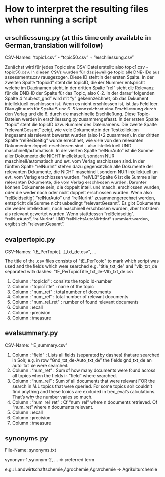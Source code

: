 # How to interpret the resulting files when running a script
## erschliessung.py (at this time only available in German, translation will follow)
CSV-Names: “topic1.csv” - “topic50.csv” + “erschliessung.csv”

Zunächst wird für jedes Topic eine CSV-Datei erstellt: also topic1.csv - topic50.csv.
In diesen CSVs wurden für das jeweilige topic alle DNB-IDs aus assessments.csv rausgezogen. Diese ID steht in der ersten Spalte. 
In der zweiten Spalte “topicid” steht die topicID, die der Nummer entspricht welche im Dateinamen steht. 
In der dritten Spalte “rel” steht die Relevanz für die DNB-ID der Spalte für das Topic, also 0-2. 
In der darauf folgenden Spalte 4 “subject_gnd” wird mit “y” gekennzeichnet, ob das Dokument intellektuell erschlossen ist. Wenn es nicht erschlossen ist, ist das Feld leer. Dies gilt auch für Spalte 5 und 6. 5 kennzeichnet eine Erschliessung durch den Verlag und die 6. durch die maschinelle Erschließung.
Diese Topic-Dateien werden in erschliessung.py zusammengefasst. In der ersten Spalte “topic” steht die topicID bzw. Nummer des Dateinamens. 
Die zweite Spalte “relevantGesamt” zeigt, wie viele Dokumente in der Testkollektion insgesamt als relevant bewertet wurden (also 1+2 zusammen).
In der dritten Spalte “relBeidseitig” wurde errechnet, wie viele von den relevanten Dokumenten doppelt erschlossen sind - also intellektuell UND maschinell/automatisch. In der vierten Spalte “relNurAuto” ist die Summe aller Dokumente die NICHT intellektuell, sondern NUR maschinell/automatisch und evt. vom Verlag erschlossen sind. In der fünften Spalte “relNurInt” stehen dazu gegensätzlich alle Dokumente der relevanten Dokumente, die NICHT maschinell, sondern NUR intellektuell un evt. vom Verlag erschlossen wurden. 
“relVLB” Spalte 6 ist die Summe aller relevanten Dokumente, die vom Verlag erschlossen wurden. Darunter können Dokumente sein, die doppelt intell. und masch. erschlossen wurden, oder die weder noch oder nicht doppelt erschlossen wurden.
Wenn also “relBeidseitig”, “relNurAuto” und “relNurInt” zusammengerechnet werden, entspricht die Summe nicht unbedingt “relevantGesamt”. Es gibt Dokumente die weder intellektuell, noch maschinell erschlossen wurden, aber trotzdem als relevant gewertet wurden. 
Wenn stattdessen “relBeidseitig”, “relNurAuto”, “relNurInt” UND “relNichtAutoNichtInt” summiert werden, ergibt sich “relevantGesamt”.

## evalpertopic.py
CSV-Names: "tE_PerTopic[...]_txt_de.csv", ...

The title of the .csv files consists of "tE_PerTopic" to mark which script was used and the fields which were searched e.g. "title_txt_de" and "vlb_txt_de separated with dashes: "tE_PerTopicTitle_txt_de-Vlb_txt_de.csv

1. Column : "topicId" : consists the topic Id-number
2. Column : "topicTitle" : name of the topic
3. Column : "num_ret" : total number of documents
4. Column : "num_rel" : total number of relevant documents
5. Column : "num_rel_ret" : number of found relevant documents
6. Column : recall
7. Column : precision 
8. Column : fmeasure

## evalsummary.py
CSV-Name: "tE_summary.csv"

1. Column : “field” : Lists all fields (separated by dashes) that are searched in Solr, e.g. in row “Gnd_txt_de-Auto_txt_de” the fields gnd_txt_de an auto_txt_de were searched.
2. Column : “num_ret” : Sum of how many documents were found across all topics when the fields in “field” where searched.
3. Column : “num_rel” : Sum of all documents that were relevant FOR the search in ALL topics that were queried. For some topics solr couldn’t find anything and these topics are excluded in trec_eval’s calculations. That’s why the number varies so much.
4. Column : “num_rel_ret” : Of “num_rel” where n documents retrieved. Of “num_ret” where n documents relevant.
5. Column : recall
6. Column : precision
7. Column : fmeasure

## synonyms.py
File-Name: synonyms.txt

synonym-1,synonym-2, … => preferred term

e.g.: Landwirtschaftschemie,Agrochemie,Agrarchemie => Agrikulturchemie
